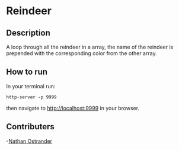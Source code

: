 # Reindeer


## Description
A loop through all the reindeer in a array, the name of the reindeer is prepended with the corresponding color from the other array.



## How to run
In your terminal run:
```
http-server -p 9999
```
then navigate to [http://localhost:9999](http://localhost:9999) in your browser.


## Contributers
-[Nathan Ostrander](https://github.com/ostrander-nathan)
